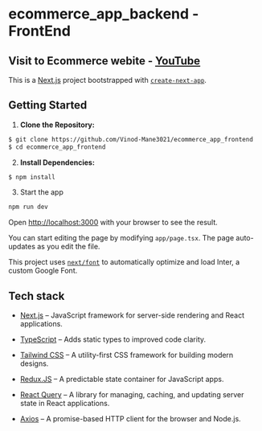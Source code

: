 # ecommerce_app_backend - FrontEnd
## Visit to Ecommerce webite - <u>[YouTube](https://youtu.be/nlc77FvlsPI)</u>

This is a [Next.js](https://nextjs.org/) project bootstrapped with [`create-next-app`](https://github.com/vercel/next.js/tree/canary/packages/create-next-app).

## Getting Started

1. **Clone the Repository:**
```bash
$ git clone https://github.com/Vinod-Mane3021/ecommerce_app_frontend
$ cd ecommerce_app_frontend
```
2. **Install Dependencies:**
```bash
$ npm install
```

3. Start the app
```bash
npm run dev
```



Open [http://localhost:3000](http://localhost:3000) with your browser to see the result.

You can start editing the page by modifying `app/page.tsx`. The page auto-updates as you edit the file.

This project uses [`next/font`](https://nextjs.org/docs/basic-features/font-optimization) to automatically optimize and load Inter, a custom Google Font.

## Tech stack

- [Next.js](https://nodejs.org/en) –  JavaScript framework for server-side rendering and React applications.

- [TypeScript](https://expressjs.com/) – Adds static types to improved code clarity.

- [Tailwind CSS](https://www.mongodb.com/) – A utility-first CSS framework for building modern designs.

- [Redux.JS](https://mongoosejs.com/) – A predictable state container for JavaScript apps.

- [React Query](https://www.typescriptlang.org/) – A library for managing, caching, and updating server state in React applications.

- [Axios](https://www.typescriptlang.org/) – A promise-based HTTP client for the browser and Node.js.
